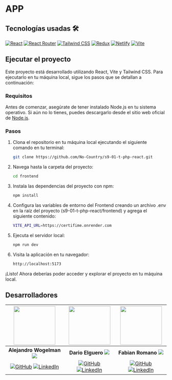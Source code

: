 # APP

## Tecnologías usadas 🛠️
[![React](https://img.shields.io/badge/React-61DAFB?style=for-the-badge&logo=react&logoColor=white)](https://reactjs.org/)
[![React Router](https://img.shields.io/badge/React_Router-f44250?style=for-the-badge&logo=reactrouter&logoColor=white)](https://reactrouter.com) [![Tailwind CSS](https://img.shields.io/badge/Tailwind%20CSS-38b2ac?style=for-the-badge&logo=tailwind-css&logoColor=white)](https://tailwindcss.com/) [![Redux](https://img.shields.io/badge/Redux-764ABC?style=for-the-badge&logo=redux&logoColor=white)](https://redux.js.org/) [![Netlify](https://img.shields.io/badge/Netlify-00C7B7?style=for-the-badge&logo=netlify&logoColor=white)](https://www.netlify.com/) [![Vite](https://img.shields.io/badge/Vite-646CFF?style=for-the-badge&logo=vite&logoColor=white)](https://vitejs.dev/)    


## Ejecutar el proyecto

Este proyecto está desarrollado utilizando React, Vite y Tailwind CSS. Para ejecutarlo en tu máquina local, sigue los pasos que se detallan a continuación:

### Requisitos

Antes de comenzar, asegúrate de tener instalado Node.js en tu sistema operativo. Si aún no lo tienes, puedes descargarlo desde el sitio web oficial de [Node.js](https://nodejs.org/es).

### Pasos

1. Clona el repositorio en tu máquina local ejecutando el siguiente comando en tu terminal:

   ```bash
   git clone https://github.com/No-Country/s9-01-t-php-react.git
   ```

2. Navega hasta la carpeta del proyecto:

   ```bash
   cd frontend
   ```

3. Instala las dependencias del proyecto con npm:

   ```bash
   npm install
   ```
4. Configura las variables de entorno del Frontend creando un archivo .env en la raíz del proyecto (s9-01-t-php-react/frontend) y agrega el siguiente contenido:

   ```bash
   VITE_API_URL=https://certifime.onrender.com

   ```

5. Ejecuta el servidor local:

   ```bash
   npm run dev
   ```

6. Visita la aplicación en tu navegador:

   ```bash
   http://localhost:5173
   ```

¡Listo! Ahora deberías poder acceder y explorar el proyecto en tu máquina local.

## Desarrolladores

|  <img src="https://ca.slack-edge.com/T032Y55Q6VC-U041T9HR280-5d470ea08fa5-512" width="130" height="120">  | <img src="https://ca.slack-edge.com/T032Y55Q6VC-U04FMD0KRC1-466d09173211-512" width="130" height="120">  | <img src="https://ca.slack-edge.com/T032Y55Q6VC-U04FABXRJQ3-53198834049f-512" width="130" height="120">  | 
|:-:|:-:|:-:|
| **Alejandro Wogelman** <img src="https://i.ibb.co/Ln0vhg4/AR.png"> | **Dario Elguero** <img src="https://i.ibb.co/Ln0vhg4/AR.png">| **Fabian Romano** <img src="https://i.ibb.co/Ln0vhg4/AR.png"> 
| [![GitHub](https://img.shields.io/badge/GitHub-%23121011.svg?&style=for-the-badge&logo=github&logoColor=white)](https://github.com/AlejandroWogelman) [![LinkedIn](https://img.shields.io/badge/LinkedIn-%230077B5.svg?&style=for-the-badge&logo=linkedin&logoColor=white)](https://www.linkedin.com/in/alejandrowogel/) | [![GitHub](https://img.shields.io/badge/GitHub-%23121011.svg?&style=for-the-badge&logo=github&logoColor=white)](https://github.com/Dario-Elguero) [![LinkedIn](https://img.shields.io/badge/LinkedIn-%230077B5.svg?&style=for-the-badge&logo=linkedin&logoColor=white)](https://www.linkedin.com/in/dario-elguero/) | [![GitHub](https://img.shields.io/badge/GitHub-%23121011.svg?&style=for-the-badge&logo=github&logoColor=white)](https://github.com/fabianeromano) [![LinkedIn](https://img.shields.io/badge/LinkedIn-%230077B5.svg?&style=for-the-badge&logo=linkedin&logoColor=white)](https://www.linkedin.com/in/fabian-edgardo-romano/) | 